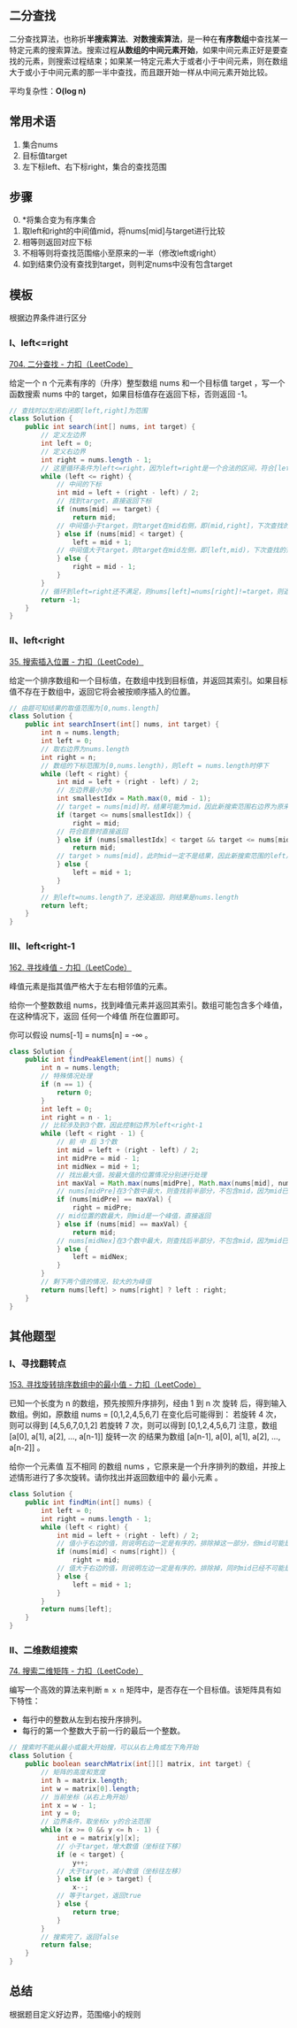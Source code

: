 ## 二分查找

二分查找算法，也称折**半搜索算法**、**对数搜索算法**，是一种在**有序数组**中查找某一特定元素的搜索算法。搜索过程**从数组的中间元素开始**，如果中间元素正好是要查找的元素，则搜索过程结束；如果某一特定元素大于或者小于中间元素，则在数组大于或小于中间元素的那一半中查找，而且跟开始一样从中间元素开始比较。

平均复杂性：**O(log n)**

## 常用术语

1. 集合nums
2. 目标值target
3. 左下标left、右下标right，集合的查找范围

## 步骤

0. *将集合变为有序集合
1. 取left和right的中间值mid，将nums[mid]与target进行比较
2. 相等则返回对应下标
3. 不相等则将查找范围缩小至原来的一半（修改left或right）
4. 如到结束仍没有查找到target，则判定nums中没有包含target

## 模板

根据边界条件进行区分

### I、left<=right

[704. 二分查找 - 力扣（LeetCode）](https://leetcode.cn/problems/binary-search/)

给定一个 n 个元素有序的（升序）整型数组 nums 和一个目标值 target  ，写一个函数搜索 nums 中的 target，如果目标值存在返回下标，否则返回 -1。

```java
// 查找时以左闭右闭即[left,right]为范围
class Solution {
    public int search(int[] nums, int target) {
        // 定义左边界
        int left = 0;
        // 定义右边界
        int right = nums.length - 1;
        // 这里循环条件为left<=right，因为left=right是一个合法的区间，符合[left,right]
        while (left <= right) {
            // 中间的下标
            int mid = left + (right - left) / 2;
            // 找到target，直接返回下标
            if (nums[mid] == target) {
                return mid;
            // 中间值小于target，则target在mid右侧，即(mid,right]，下次查找的范围为[mid+1,right]
            } else if (nums[mid] < target) {
                left = mid + 1;
            // 中间值大于target，则target在mid左侧，即[left,mid)，下次查找的范围为[left,mid-1]
            } else {
                right = mid - 1;
            }
        }
        // 循环到left=right还不满足，则nums[left]=nums[right]!=target，则返回-1，未找到
        return -1;
    }
}
```

### II、left<right

[35. 搜索插入位置 - 力扣（LeetCode）](https://leetcode.cn/problems/search-insert-position/)

给定一个排序数组和一个目标值，在数组中找到目标值，并返回其索引。如果目标值不存在于数组中，返回它将会被按顺序插入的位置。

```java
// 由题可知结果的取值范围为[0,nums.length]
class Solution {
    public int searchInsert(int[] nums, int target) {
        int n = nums.length;
        int left = 0;
        // 取右边界为nums.length
        int right = n;
        // 数组的下标范围为[0,nums.length)，则left = nums.length时停下
        while (left < right) {
            int mid = left + (right - left) / 2;
            // 左边界最小为0
            int smallestIdx = Math.max(0, mid - 1);
            // target = nums[mid]时，结果可能为mid，因此新搜索范围右边界为原来的mid
            if (target <= nums[smallestIdx]) {
                right = mid;
            // 符合题意时直接返回
            } else if (nums[smallestIdx] < target && target <= nums[mid]) {
                return mid;
			// target > nums[mid]，此时mid一定不是结果，因此新搜索范围的left从mid+1处开始
            } else {
                left = mid + 1;
            }
        }
        // 到left=nums.length了，还没返回，则结果是nums.length
        return left;
    }
}
```

### III、left<right-1

[162. 寻找峰值 - 力扣（LeetCode）](https://leetcode.cn/problems/find-peak-element/)

峰值元素是指其值严格大于左右相邻值的元素。

给你一个整数数组 nums，找到峰值元素并返回其索引。数组可能包含多个峰值，在这种情况下，返回 任何一个峰值 所在位置即可。

你可以假设 nums[-1] = nums[n] = -∞ 。

```java
class Solution {
    public int findPeakElement(int[] nums) {
        int n = nums.length;
        // 特殊情况处理
        if (n == 1) {
            return 0;
        }
        int left = 0;
        int right = n - 1;
        // 比较涉及到3个数，因此控制边界为left<right-1
        while (left < right - 1) {
            // 前 中 后 3个数
            int mid = left + (right - left) / 2;
            int midPre = mid - 1;
            int midNex = mid + 1;
            // 找出最大值，按最大值的位置情况分别进行处理
            int maxVal = Math.max(nums[midPre], Math.max(nums[mid], nums[midNex]));
            // nums[midPre]在3个数中最大，则查找前半部分，不包含mid，因为mid已经确定不是峰值了
            if (nums[midPre] == maxVal) {
                right = midPre;
            // mid位置的数最大，则mid是一个峰值，直接返回
            } else if (nums[mid] == maxVal) {
                return mid;
            // nums[midNex]在3个数中最大，则查找后半部分，不包含mid，因为mid已经确定不是峰值了
            } else {
                left = midNex;
            }
        }
        // 剩下两个值的情况，较大的为峰值
        return nums[left] > nums[right] ? left : right;
    }
}
```

## 其他题型

### I、寻找翻转点

[153. 寻找旋转排序数组中的最小值 - 力扣（LeetCode）](https://leetcode.cn/problems/find-minimum-in-rotated-sorted-array/)

已知一个长度为 n 的数组，预先按照升序排列，经由 1 到 n 次 旋转 后，得到输入数组。例如，原数组 nums = [0,1,2,4,5,6,7] 在变化后可能得到：
若旋转 4 次，则可以得到 [4,5,6,7,0,1,2]
若旋转 7 次，则可以得到 [0,1,2,4,5,6,7]
注意，数组 [a[0], a[1], a[2], ..., a[n-1]] 旋转一次 的结果为数组 [a[n-1], a[0], a[1], a[2], ..., a[n-2]] 。

给你一个元素值 互不相同 的数组 nums ，它原来是一个升序排列的数组，并按上述情形进行了多次旋转。请你找出并返回数组中的 最小元素 。

```java
class Solution {
    public int findMin(int[] nums) {
        int left = 0;
        int right = nums.length - 1;
        while (left < right) {
            int mid = left + (right - left) / 2;
            // 值小于右边的值，则说明右边一定是有序的，排除掉这一部分，但mid可能是最小值，因此保留
            if (nums[mid] < nums[right]) {
                right = mid;
            // 值大于右边的值，则说明左边一定是有序的，排除掉，同时mid已经不可能是最小值了，也排除
            } else {
                left = mid + 1;
            }
        }
        return nums[left];
    }
}
```

### II、二维数组搜索

[74. 搜索二维矩阵 - 力扣（LeetCode）](https://leetcode.cn/problems/search-a-2d-matrix/)

编写一个高效的算法来判断 `m x n` 矩阵中，是否存在一个目标值。该矩阵具有如下特性：

- 每行中的整数从左到右按升序排列。
- 每行的第一个整数大于前一行的最后一个整数。

```java
// 搜索时不能从最小或最大开始搜，可以从右上角或左下角开始
class Solution {
    public boolean searchMatrix(int[][] matrix, int target) {
        // 矩阵的高度和宽度
        int h = matrix.length;
        int w = matrix[0].length;
        // 当前坐标（从右上角开始）
        int x = w - 1;
        int y = 0;
        // 边界条件，取坐标x y的合法范围
        while (x >= 0 && y <= h - 1) {
            int e = matrix[y][x];
            // 小于target，增大数值（坐标往下移）
            if (e < target) {
                y++;
            // 大于target，减小数值（坐标往左移）
            } else if (e > target) {
                x--;
            // 等于target，返回true
            } else {
                return true;
            }
        }
        // 搜索完了，返回false
        return false;
    }
}
```

## 总结

根据题目定义好边界，范围缩小的规则
